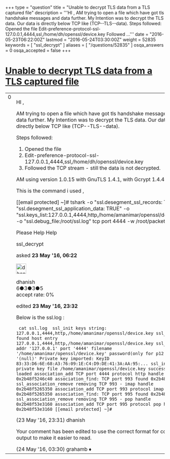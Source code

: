 +++
type = "question"
title = "Unable to decrypt TLS data from a TLS captured file"
description = '''HI , AM trying to open a file which have got tls handshake messages and data further. My Intention was to decrypt the TLS data. Our data is directly below TCP like (TCP--TLS--data). Steps followed:  Opened the file Edit-preference-protocol-ssl-127.0.0.1,4444,ssl,/home/dh/openssl/device.key Followed ...'''
date = "2016-05-23T06:22:00Z"
lastmod = "2016-05-24T03:30:00Z"
weight = 52835
keywords = [ "ssl_decrypt" ]
aliases = [ "/questions/52835" ]
osqa_answers = 0
osqa_accepted = false
+++

<div class="headNormal">

# [Unable to decrypt TLS data from a TLS captured file](/questions/52835/unable-to-decrypt-tls-data-from-a-tls-captured-file)

</div>

<div id="main-body">

<div id="askform">

<table id="question-table" style="width:100%;"><colgroup><col style="width: 50%" /><col style="width: 50%" /></colgroup><tbody><tr class="odd"><td style="width: 30px; vertical-align: top"><div class="vote-buttons"><span id="post-52835-upvote" class="ajax-command post-vote up" rel="nofollow" title="I like this post (click again to cancel)"> </span><div id="post-52835-score" class="post-score" title="current number of votes">0</div><span id="post-52835-downvote" class="ajax-command post-vote down" rel="nofollow" title="I dont like this post (click again to cancel)"> </span> <span id="favorite-mark" class="ajax-command favorite-mark" rel="nofollow" title="mark/unmark this question as favorite (click again to cancel)"> </span><div id="favorite-count" class="favorite-count"></div></div></td><td><div id="item-right"><div class="question-body"><p>HI ,</p><p>AM trying to open a file which have got tls handshake messages and data further. My Intention was to decrypt the TLS data. Our data is directly below TCP like (TCP--TLS--data).</p><p>Steps followed:</p><ol><li>Opened the file</li><li>Edit-preference-protocol-ssl-127.0.0.1,4444,ssl,/home/dh/openssl/device.key</li><li>Followed the TCP stream - still the data is not decrypted.</li></ol><p>AM using version 1.0.15 with GnuTLS 1.4.1, with Gcrypt 1.4.4.</p><p>This is the command i used ,</p><p>[<span class="__cf_email__" data-cfemail="8bf9e4e4ffcbe5eeffe8e4e5ed">[email protected]</span> ~]# tshark -o "ssl.desegment_ssl_records: TRUE" -o "ssl.desegment_ssl_application_data: TRUE" -o "ssl.keys_list:127.0.0.1,4444,http,/home/amanimar/openssl/device.key" -o "ssl.debug_file:/root/ssl.log" tcp port 4444 -w /root/packet.pcap.</p><p>Please Help Help</p></div><div id="question-tags" class="tags-container tags"><span class="post-tag tag-link-ssl_decrypt" rel="tag" title="see questions tagged &#39;ssl_decrypt&#39;">ssl_decrypt</span></div><div id="question-controls" class="post-controls"></div><div class="post-update-info-container"><div class="post-update-info post-update-info-user"><p>asked <strong>23 May '16, 06:22</strong></p><img src="https://secure.gravatar.com/avatar/df4dab12d9437bfe0ef8981b3526b069?s=32&amp;d=identicon&amp;r=g" class="gravatar" width="32" height="32" alt="dhanish&#39;s gravatar image" /><p><span>dhanish</span><br />
<span class="score" title="6 reputation points">6</span><span title="3 badges"><span class="badge1">●</span><span class="badgecount">3</span></span><span title="3 badges"><span class="silver">●</span><span class="badgecount">3</span></span><span title="5 badges"><span class="bronze">●</span><span class="badgecount">5</span></span><br />
<span class="accept_rate" title="Rate of the user&#39;s accepted answers">accept rate:</span> <span title="dhanish has no accepted answers">0%</span></p></div><div class="post-update-info post-update-info-edited"><p><span> edited <strong>23 May '16, 23:32</strong> </span></p></div></div><div id="comments-container-52835" class="comments-container"><span id="52847"></span><div id="comment-52847" class="comment"><div id="post-52847-score" class="comment-score"></div><div class="comment-text"><p>Below is the ssl.log :</p><p><code> cat ssl.log  ssl_init keys string: 127.0.0.1,4444,http,/home/amanimar/openssl/device.key ssl_init found host entry 127.0.0.1,4444,http,/home/amanimar/openssl/device.key ssl_init addr '127.0.0.1' port '4444' filename '/home/amanimar/openssl/device.key' password(only for p12 file) '(null)' Private key imported: KeyID 83:33:D6:6E:68:A3:76:09:1E:C4:D9:DE:41:3A:AA:95:... ssl_init private key file /home/amanimar/openssl/device.key successfully loaded association_add TCP port 4444 protocol http handle 0x2b48f5246c40 association_find: TCP port 993 found 0x2b48f5a205b0 ssl_association_remove removing TCP 993 - imap handle 0x2b48f5265350 association_add TCP port 993 protocol imap handle 0x2b48f5265350 association_find: TCP port 995 found 0x2b48f5a20620 ssl_association_remove removing TCP 995 - pop handle 0x2b48f53e3160 association_add TCP port 995 protocol pop handle 0x2b48f53e3160 [[email protected] ~]#</code></p></div><div id="comment-52847-info" class="comment-info"><span class="comment-age">(23 May '16, 23:31)</span> <span class="comment-user userinfo">dhanish</span></div></div><span id="52860"></span><div id="comment-52860" class="comment"><div id="post-52860-score" class="comment-score"></div><div class="comment-text"><p>Your comment has been edited to use the correct format for code or text output to make it easier to read.</p></div><div id="comment-52860-info" class="comment-info"><span class="comment-age">(24 May '16, 03:30)</span> <span class="comment-user userinfo">grahamb ♦</span></div></div></div><div id="comment-tools-52835" class="comment-tools"></div><div class="clear"></div><div id="comment-52835-form-container" class="comment-form-container"></div><div class="clear"></div></div></td></tr></tbody></table>

</div>

</div>


